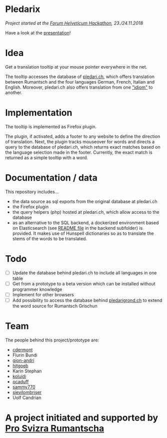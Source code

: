 # Pledarix

*Project started at the [Forum Helveticum Hackathon](https://hack.opendata.ch/event/22), 23./24.11.2018*

Have a look at the [presentation](https://hack.opendata.ch/project/274/star)!

# Idea

Get a translation tooltip at your mouse pointer everywhere in the net.

The tooltip accesses the database of [pledari.ch](http://pledari.ch), which offers translation between Rumantsch and the four languages German, French, Italian and English. Moreover, pledari.ch also offers translation from one ["idiom"](https://de.wikipedia.org/wiki/Idiom_(B%C3%BCndnerromanisch)) to another.

# Implementation

The tooltip is implemented as Firefox plugin. 

The plugin, if activated, adds a footer to any website to define the direction of translation. Next, the plugin tracks mouseover for words and directs a query to the database of pledari.ch, which returns exact matches based on the language selection made in the footer. Currently, the exact match is returned as a simple tooltip with a word. 

# Documentation / data

This repository includes...
* the data source as sql exports from the original database at pledari.ch
* the Firefox plugin
* the query helpers (php) hosted at pledari.ch, which allow access to the database
* as an alternative to the SQL backend, a dockerized environment based on Elasticsearch (see [README file](backend/README.md) in the backend subfolder) is provided. It makes use of Hunspell dictionaries so as to translate the stems of the words to be translated.

# Todo

- [ ] Update the database behind pledari.ch to include all languages in one table
- [ ] Get from a prototype to a beta version which can be installed without programmer knowledge
- [ ] Implement for other browsers
- [ ] Add possibility to access the database behind [pledarigrond.ch](http://pledarigrond.ch) to extend the word source for Rumantsch Grischun

# Team

The people behind this project/prototype are:

* [cdermont](https://github.com/cdermont)
* Flurin Bundi
* [gion-andri](https://github.com/gion-andri)
* [hitgoeb](https://github.com/hitgoeb)
* Karin Stephan
* [koluidi](https://github.com/koluidi)
* [ocaduff](https://github.com/ocaduff)
* [sammy770](https://github.com/sammy770)
* [sievilombriser](https://github.com/sievilombriser)
* Uolf Candrian

# A project initiated and supported by [Pro Svizra Rumantscha](http://rumantsch.ch)
